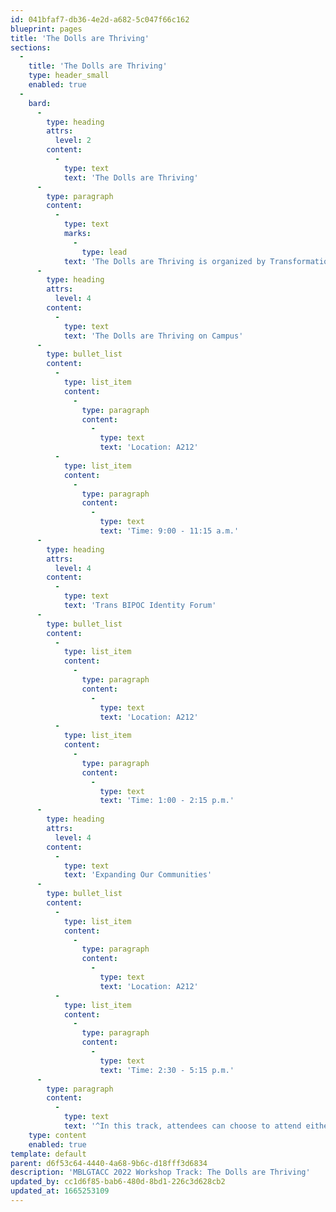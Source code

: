 ```yaml
---
id: 041bfaf7-db36-4e2d-a682-5c047f66c162
blueprint: pages
title: 'The Dolls are Thriving'
sections:
  -
    title: 'The Dolls are Thriving'
    type: header_small
    enabled: true
  -
    bard:
      -
        type: heading
        attrs:
          level: 2
        content:
          -
            type: text
            text: 'The Dolls are Thriving'
      -
        type: paragraph
        content:
          -
            type: text
            marks:
              -
                type: lead
            text: 'The Dolls are Thriving is organized by Transformations and is an annual national virtual summit on women of color of trans experience in leadership, advocacy, and mentorship. At MBLGTACC, they are bringing aspects of the national conference, led by trans women of color activists and organizers. Across two super sessions^ and an identity forum, you''ll combine facilitated conversations, small group breakout activities, case scenarios, and media clips.'
      -
        type: heading
        attrs:
          level: 4
        content:
          -
            type: text
            text: 'The Dolls are Thriving on Campus'
      -
        type: bullet_list
        content:
          -
            type: list_item
            content:
              -
                type: paragraph
                content:
                  -
                    type: text
                    text: 'Location: A212'
          -
            type: list_item
            content:
              -
                type: paragraph
                content:
                  -
                    type: text
                    text: 'Time: 9:00 - 11:15 a.m.'
      -
        type: heading
        attrs:
          level: 4
        content:
          -
            type: text
            text: 'Trans BIPOC Identity Forum'
      -
        type: bullet_list
        content:
          -
            type: list_item
            content:
              -
                type: paragraph
                content:
                  -
                    type: text
                    text: 'Location: A212'
          -
            type: list_item
            content:
              -
                type: paragraph
                content:
                  -
                    type: text
                    text: 'Time: 1:00 - 2:15 p.m.'
      -
        type: heading
        attrs:
          level: 4
        content:
          -
            type: text
            text: 'Expanding Our Communities'
      -
        type: bullet_list
        content:
          -
            type: list_item
            content:
              -
                type: paragraph
                content:
                  -
                    type: text
                    text: 'Location: A212'
          -
            type: list_item
            content:
              -
                type: paragraph
                content:
                  -
                    type: text
                    text: 'Time: 2:30 - 5:15 p.m.'
      -
        type: paragraph
        content:
          -
            type: text
            text: '^In this track, attendees can choose to attend either or both of the Saturday super sessions. The morning block combines workshop sessions 1-2, and the afternoon block combines sessions 3-4.'
    type: content
    enabled: true
template: default
parent: d6f53c64-4440-4a68-9b6c-d18fff3d6834
description: 'MBLGTACC 2022 Workshop Track: The Dolls are Thriving'
updated_by: cc1d6f85-bab6-480d-8bd1-226c3d628cb2
updated_at: 1665253109
---
```

